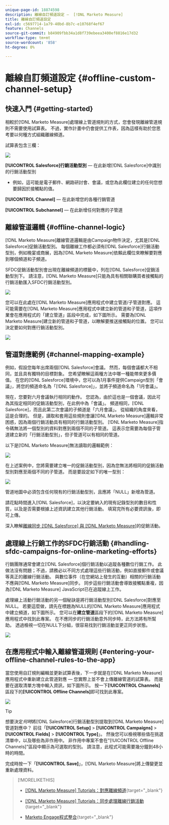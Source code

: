 ```yaml
---
unique-page-id: 18874598
description: 離線自訂頻道設定 —  [!DNL Marketo Measure]
title: 離線自訂頻道設定
exl-id: c5697714-1a79-40bd-8b7c-e10768f4ef67
feature: Channels
source-git-commit: b84909fbb34a1d8f739ebeea3400ef8816e17d32
workflow-type: tm+mt
source-wordcount: '858'
ht-degree: 0%

---
```


# 離線自訂頻道設定 {#offline-custom-channel-setup}

## 快速入門 {#getting-started}

相較於[!DNL Marketo Measure]處理線上管道規則的方式，您會發現離線管道規則不需要使用試算表。 不過，實作計畫中仍會提供工作表，因為這樣有助於您思考要以何種方式組織離線頻道。

試算表包含三欄：

![](assets/1-2.png)

**[!UICONTROL Salesforce]行銷活動型別** — 在此新增[!DNL Salesforce]中識別的行銷活動型別

* 例如，這可能是電子郵件、網路研討會、會議，或您為此欄位建立的任何您想要歸因於接觸點的值。

**[!UICONTROL Channel]** — 在此新增您的各種行銷管道

**[!UICONTROL Subchannel]** — 在此新增任何對應的子管道

## 離線管道邏輯 {#offline-channel-logic}

[!DNL Marketo Measure]離線管道邏輯是由Campaign物件決定，尤其是[!DNL Salesforce]促銷活動型別。 每個離線工作都必須有[!DNL Salesforce]行銷活動型別，例如晚宴或商展，因為[!DNL Marketo Measure]依賴此欄位來瞭解要對應到哪個頻道和子頻道。

SFDC促銷活動型別會出現在離線頻道的標籤中，列在[!DNL Salesforce]促銷活動型別下。 請注意，[!DNL Marketo Measure]只能為具有相關聯購買者接觸點的行銷活動匯入SFDC行銷活動型別。

![](assets/2-2.png)

您可以在此處在[!DNL Marketo Measure]應用程式中建立管道/子管道對應。 這可能需要在[!DNL Marketo Measure]應用程式中建立新的管道和子管道，這項作業會在應用程式的「建立管道」區段中完成，如下圖所示。 需要為[!DNL Marketo Measure]建立新的管道和子管道，以瞭解要推送接觸點的位置。 您可以決定要如何對應行銷活動型別。

![](assets/3-2.png)

## 管道對應範例 {#channel-mapping-example}

例如，假設您每年出席兩個[!DNL Salesforce]會議。 然而，每個會議都大不相同，並且具有獨特的目標對象。 您希望瞭解這兩種方法中哪一種能帶來更多價值。 在您的[!DNL Salesforce]環境中，您可以為1月事件提供Campaign型別「會議」，將您的頻道命名為「[!DNL Salesforce]」，並將子頻道命名為「1月會議」。

現在，您要對六月會議執行相同的動作。 您認為，由於這也是一個會議，因此可為其指定相同的促銷活動型別，在此例中為「會議」。 頻道相同，[!DNL Salesforce]，而且此第二次會議的子頻道是「六月會議」。 從組織的角度來看，這是合理的。 但是，讀取和套用這些規則會讓[!DNL Marketo Measure]邏輯非常困惑，因為兩個行銷活動具有相同的行銷活動型別。 [!DNL Marketo Measure]指令碼無法將一個型別的資料對應到兩個不同的子管道。 這表示您需要為每個子管道建立新的「行銷活動型別」，但子管道可以有相同的管道。

以下是[!DNL Marketo Measure]無法讀取的邏輯範例：

![](assets/4-2.png)

在上述案例中，您將需要建立唯一的促銷活動型別，因為您無法將相同的促銷活動型別對應至兩個不同的子管道。 而是要設定如下的唯一型別：

![](assets/5-2.png)

管道地圖中必須包含任何現有的行銷活動型別，且應將「NULL」新增為管道。

請花點時間進入[!DNL Salesforce]，以決定要納入的現有記錄型別的數目和性質，以及是否需要根據上述資訊建立其他行銷活動。 填寫完所有必要資訊後，即可上傳。

深入瞭解[離線同步 [!DNL Salesforce] 與 [!DNL Marketo Measure]](/help/channel-tracking-and-setup/offline-channels/legacy-processes/syncing-offline-campaigns.md)的促銷活動。

## 處理線上行銷工作的SFDC行銷活動 {#handling-sfdc-campaigns-for-online-marketing-efforts}

行銷團隊通常會建立[!DNL Salesforce]個行銷活動以追蹤各種數位行銷工作。 此做法沒有問題；不過，請務必以不同方式處理這些行銷活動，例如直接郵件或會議等真正的離線行銷活動。 與數位事件（在您網站上發生的互動）相關的行銷活動不應與[!DNL Marketo Measure]同步。 同步這些行銷活動會導致接觸點重複，因為[!DNL Marketo Measure] JavaScript已在追蹤線上工作。

處理線上活動行銷活動的另一個秘訣是將行銷活動型別[!DNL Salesforce]對應至NULL。 若要這麼做，請先在標題為NULL的[!DNL Marketo Measure]應用程式中建立頻道，如下圖所示。 您可以在&#x200B;**建立管道**&#x200B;區段下的[!DNL Marketo Measure]應用程式中找到此專案。 在不應同步的行銷活動意外同步時，此方法將有所幫助。 透過檢視一切在NULL下分組，很容易找到行銷活動並更正同步狀態。

![](assets/6-2.png)

## 在應用程式中輸入離線管道規則 {#entering-your-offline-channel-rules-to-the-app}

當您使用自訂規則編輯並更新試算表後，下一步就是在[!DNL Marketo Measure]應用程式中重新建立此管道對應 — 您實際上並不會上傳離線管道的試算表。 而是要在選取清單方塊中輸入資訊，如下圖所示。 按一下&#x200B;**[!UICONTROL Channels]**&#x200B;區段下的&#x200B;**[!UICONTROL Offline Channels]**&#x200B;即可找到此專案。

![](assets/7-2.png)

>[!TIP]
>
>想要決定&#x200B;_何時_&#x200B;將[!DNL Salesforce]行銷活動型別提取到[!DNL Marketo Measure]管道對應中？ 前往「**[!UICONTROL Setup]** > **[!UICONTROL Campaigns]** > **[!UICONTROL Fields]** > **[!UICONTROL Type]**」。 然後您可以檢視哪些值在挑選清單中，以及哪些為非作用中。 非作用中專案不會在&quot;[!UICONTROL Offline Channels]&quot;區段中顯示為可選取的型別。 請注意，此程式可能需要幾分鐘到48小時的時間。

完成時按一下「**[!UICONTROL Save]**」，[!DNL Marketo Measure]將上傳變更並重新處理資料。

>[!MORELIKETHIS]
>
>* [[!DNL Marketo Measure] Tutorials：對應離線頻道](https://experienceleague.adobe.com/en/docs/marketo-measure-learn/tutorials/onboarding/marketo-measure-salesforce/mapping-offline-channels){target="_blank"}
>
>* [[!DNL Marketo Measure] Tutorials：同步處理離線行銷活動](https://experienceleague.adobe.com/en/docs/marketo-measure-learn/tutorials/onboarding/marketo-measure-salesforce/syncing-offline-campaigns){target="_blank"}
>
>* [Marketo Engage程式整合](/help/marketo-measure-and-marketo/marketo-measure-integrations-with-marketo/marketo-engage-programs-integration.md#channel-mapping){target="_blank"}
